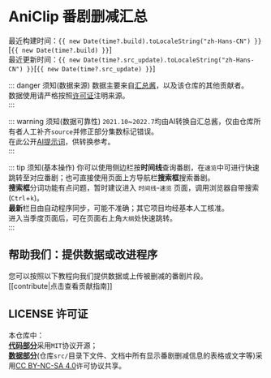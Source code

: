 <script lang="ts" setup>
import { data as time } from "./time.data.ts"
</script>

# AniClip 番剧删减汇总

最近构建时间：`{{ new Date(time?.build).toLocaleString("zh-Hans-CN") }}`[`{{ new Date(time?.build) }}`]  
最近更新时间：`{{ new Date(time?.src_update).toLocaleString("zh-Hans-CN") }}`[`{{ new Date(time?.src_update) }}`]  

::: danger 须知(数据来源)
数据主要来自[汇总酱](https://hzj.wiki)，以及该仓库的其他贡献者。  
数据使用请严格按照[许可证](#license-许可证)注明来源。  
:::

::: warning 须知(数据可靠性)
`2021.10`~`2022.7`均由AI转换自汇总酱，仅由仓库所有者人工补齐`source`并修正部分集数标记错误。  
在此公开[AI提示词](https://www.doubao.com/thread/w45506302557698)，供转换参考。  
:::

::: tip 须知(基本操作)
你可以使用侧边栏按**时间线**查询番剧，在`速览`中可进行快速跳转至对应番剧；也可直接使用页面上方导航栏**搜索框**搜索番剧。  
**搜索框**分词功能有点问题，暂时建议进入 `时间线`-`速览` 页面，调用浏览器自带搜索(`Ctrl`+`k`)。  
**最新**栏目由自动程序同步，可能不准确；其它项目均经基本人工核准。  
进入当季度页面后，可在页面右上角`大纲`处快速跳转。  
:::

## 帮助我们：提供数据或改进程序

您可以按照以下教程向我们提供数据或上传被删减的番剧片段。  
[[contribute|点击查看贡献指南]]

## LICENSE 许可证

本仓库中：  
[**代码部分**](https://github.com/bili-vd-bak/aniclip)采用`MIT`协议开源；  
[**数据部分**](https://github.com/bili-vd-bak/aniclip-src)(仓库`src/`目录下文件、文档中所有显示番剧删减信息的表格或文字等)采用[CC BY-NC-SA 4.0](https://creativecommons.org/licenses/by-nc-sa/4.0/)许可协议共享。


